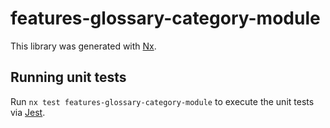 # features-glossary-category-module

This library was generated with [Nx](https://nx.dev).

## Running unit tests

Run `nx test features-glossary-category-module` to execute the unit tests via [Jest](https://jestjs.io).

